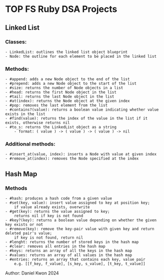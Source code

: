 # TOP FS Ruby DSA Projects

## Linked List

### Classes:
    - LinkedList: outlines the linked list object blueprint
    - Node: the outline for each element to be placed in the linked list

### Methods:
    - #append: adds a new Node object to the end of the list
    - #prepend: adds a new Node object to the start of the list
    - #size: returns the number of Node objects in a list
    - #head: returns the first Node object in the list
    - #tail: returns the last Node object in the list
    - #at(index): returns the Node object at the given index
    - #pop: removes the last element from the list
    - #contains?(value): returns a boolean value indicating whether value exists in the list
    - #find(value): returns the index of the value in the list if it exists, otherwise returns nil
    - #to_s: returns the LinkedList object as a string
        - format: ( value ) -> ( value ) -> ( value ) -> nil
### Additional methods:
    - #insert_at(value, index): inserts a Node with value at given index
    - #remove_at(index): removes the Node specified at the index


## Hash Map

### Methods
    - #hash: produces a hash code from a given value
    - #set(key, value): insert value assigned to key at position key;
        if value already exists, overwrite
    - #get(key): returns the value assigned to key;
        returns nil if key is not found
    - #key?(key): returns a boolean value depending on whether the given key exists or not
    - #remove(key): remove the key-pair value with given key and return deleted pair's value;
        if key is not found, return nil
    - #lenght: returns the number of stored keys in the hash map
    - #clear: removes all entries in the hash map
    - #keys: returns an array of all the keys in the hash map
    - #values: returns an array of all values in the hash map
    - #entries: returns an array that contains each key, value pair
        e.g. [[f_key, f_value], [s_key, s_value], [t_key, t_value]]


Author: Daniel Kwon 2024

